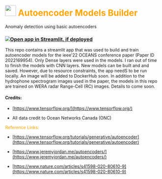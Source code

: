 <h1  style="color:orange"> <img src="https://theaisummer.com/static/6f5e6b0110a7231a9f70cdf0df9190a0/f4094/topic-autoencoders.png" width=35  height=35 />  Autoencoder  Models Builder
 </h1> 
<a> Anomaly detection using basic autoencoders </a>

### [![Open app in Streamlit, if deployed](https://static.streamlit.io/badges/streamlit_badge_black_white.svg)](STREAMLIT_SHARE_URL_COMMING)


<a>
This repo contains a streamlit app that was used to build and train autoencoder models for the ieee'22 OCEANS conference paper (Paper ID 2022169954). 
Only Dense layers were used in the models. I ran out of time to finish the models with CNN layers. 
New models can be built and and saved. However, due to resource constraints, the app needS to be run locally. An image will be added to DockerHub soon.
In addition to the hydrophone spectrogram images used in the paper, the models in this repo are trained on WERA radar Range-Cell (RC) images.
</a>
Details to come soon.


#### Credits: 
 
 - [https://www.tensorflow.org/](https://www.tensorflow.org/)

 -  All data credit to Ocean Networks Canada (ONC)
 

<span style="color:orange" > Reference Links:

 - [https://www.tensorflow.org/tutorials/generative/autoencoder](https://www.tensorflow.org/tutorials/generative/autoencoder)

 - [https://www.jeremyjordan.me/autoencoders/](https://www.jeremyjordan.me/autoencoders/)

  - [https://www.nature.com/articles/s41598-020-80610-9](https://www.nature.com/articles/s41598-020-80610-9)

 </span>